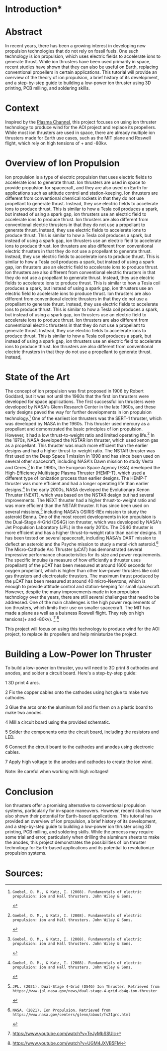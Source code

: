 # Introduction*
# Abstract
In recent years, there has been a growing interest in developing new propulsion technologies that do not rely on fossil fuels. One such technology is ion propulsion, which uses electric fields to accelerate ions to generate thrust. While ion thrusters have been used primarily in space, recent studies have shown that they can also be useful on Earth, replacing conventional propellers in certain applications. This tutorial will provide an overview of the theory of ion propulsion, a brief history of its development, and a step-by-step guide to building a low-power ion thruster using 3D printing, PCB milling, and soldering skills.

# Context
Inspired by the [Plasma Channel](https://www.youtube.com/watch?v=nrEBoPYS4ns), this project focuses on using ion thruster technology to produce wind for the AOI project and replace its propellers. While most ion thrusters are used in space, there are already multiple ion thrusters made for Earth use cases, such as the MIT plane and Roswell flight, which rely on high tensions of + and -80kv.

# Overview of Ion Propulsion
Ion propulsion is a type of electric propulsion that uses electric fields to accelerate ions to generate thrust. Ion thrusters are used in space to provide propulsion for spacecraft, and they are also used on Earth for applications such as attitude control and station-keeping. Ion thrusters are different from conventional chemical rockets in that they do not use propellant to generate thrust. Instead, they use electric fields to accelerate ions to produce thrust. This is similar to how a Tesla coil produces a spark, but instead of using a spark gap, ion thrusters use an electric field to accelerate ions to produce thrust. Ion thrusters are also different from conventional electric thrusters in that they do not use a propellant to generate thrust. Instead, they use electric fields to accelerate ions to produce thrust. This is similar to how a Tesla coil produces a spark, but instead of using a spark gap, ion thrusters use an electric field to accelerate ions to produce thrust. Ion thrusters are also different from conventional electric thrusters in that they do not use a propellant to generate thrust. Instead, they use electric fields to accelerate ions to produce thrust. This is similar to how a Tesla coil produces a spark, but instead of using a spark gap, ion thrusters use an electric field to accelerate ions to produce thrust. Ion thrusters are also different from conventional electric thrusters in that they do not use a propellant to generate thrust. Instead, they use electric fields to accelerate ions to produce thrust. This is similar to how a Tesla coil produces a spark, but instead of using a spark gap, ion thrusters use an electric field to accelerate ions to produce thrust. Ion thrusters are also different from conventional electric thrusters in that they do not use a propellant to generate thrust. Instead, they use electric fields to accelerate ions to produce thrust. This is similar to how a Tesla coil produces a spark, but instead of using a spark gap, ion thrusters use an electric field to accelerate ions to produce thrust. Ion thrusters are also different from conventional electric thrusters in that they do not use a propellant to generate thrust. Instead, they use electric fields to accelerate ions to produce thrust. This is similar to how a Tesla coil produces a spark, but instead of using a spark gap, ion thrusters use an electric field to accelerate ions to produce thrust. Ion thrusters are also different from conventional electric thrusters in that they do not use a propellant to generate thrust. Instead,


# State of the Art

The concept of ion propulsion was first proposed in 1906 by Robert Goddard, but it was not until the 1960s that the first ion thrusters were developed for space applications. The first successful ion thrusters were developed by NASA's Glenn Research Center in the late 1960s, and these early designs paved the way for further developments in ion propulsion technology.[^3]
One of the earliest ion thrusters was the SERT-1 thruster, which was developed by NASA in the 1960s. This thruster used mercury as a propellant and demonstrated the basic principles of ion propulsion. However, it had a low thrust-to-weight ratio and limited operating life.[^3]
In the 1970s, NASA developed the NSTAR ion thruster, which used xenon gas as a propellant. This thruster was much more efficient than the earlier designs and had a higher thrust-to-weight ratio. The NSTAR thruster was first used on the Deep Space 1 mission in 1998 and has since been used on several other spacecraft, including NASA's Dawn mission to study Vesta and Ceres.[^3]
In the 1990s, the European Space Agency (ESA) developed the High-Efficiency Multistage Plasma Thruster (HEMP-T), which used a different type of ionization process than earlier designs. The HEMP-T thruster was more efficient and had a longer operating life than earlier designs.[^3]
In the early 2000s, NASA developed the Evolutionary Xenon Thruster (NEXT), which was based on the NSTAR design but had several improvements. The NEXT thruster had a higher thrust-to-weight ratio and was more efficient than the NSTAR thruster. It has since been used on several missions,[^4] including NASA's OSIRIS-REx mission to study the asteroid Bennu.
One of the most recent developments in ion propulsion is the Dual-Stage 4-Grid (DS4G) ion thruster, which was developed by NASA's Jet Propulsion Laboratory (JPL) in the early 2010s. The DS4G thruster is more efficient and has a higher thrust-to-weight ratio than earlier designs. It has been tested on several spacecraft, including NASA's DART mission to deflect an asteroid and the Psyche mission to study a metal-rich asteroid.[^5]
The Micro-Cathode Arc Thruster (µCAT) has demonstrated several impressive performance characteristics for its size and power requirements.
The specific impulse (a measure of how efficiently a thruster uses propellant) of the µCAT has been measured at around 1600 seconds for oxygen propellant, which is higher than other low-power thrusters like cold gas thrusters and electrostatic thrusters.
The maximum thrust produced by the µCAT has been measured at around 40 micro-Newtons, which is enough to provide attitude control and station-keeping for small spacecraft.
However, despite the many improvements made in ion propulsion technology over the years, there are still several challenges that need to be addressed. One of the main challenges is the high power requirements of ion thrusters, which limits their use on smaller spacecraft. 
The MIT has made a plane as well as a buisness Roswell flight. They rely on high tensions(+ and -80kv). [^1] [^2]

This project will focus on using this technology to produce wind for the AOI project, to replace its propellers and help miniaturize the project. 


# Building a Low-Power Ion Thruster

To build a low-power ion thruster, you will need to 3D print 8 cathodes and anodes, and solder a circuit board. Here's a step-by-step guide:

1    3D print 4 arcs.

2    Fix the copper cables onto the cathodes using hot glue to make two cathodes.

3    Glue the arcs onto the aluminum foil and fix them on a plastic board to make two anodes.

4    Mill a circuit board using the provided schematic.

5    Solder the components onto the circuit board, including the resistors and LED.

6    Connect the circuit board to the cathodes and anodes using electronic cables.

7    Apply high voltage to the anodes and cathodes to create the ion wind.

Note: Be careful when working with high voltages!

# Conclusion

Ion thrusters offer a promising alternative to conventional propulsion systems, particularly for in-space maneuvers. However, recent studies have also shown their potential for Earth-based applications. This tutorial has provided an overview of ion propulsion, a brief history of its development, and a step-by-step guide to building a low-power ion thruster using 3D printing, PCB milling, and soldering skills. While the process may require some trial and error, particularly when drilling the aluminum sheets to make the anodes, this project demonstrates the possibilities of ion thruster technology for Earth-based applications and its potential to revolutionize propulsion systems.


# Sources:
[^1]: https://www.youtube.com/watch?v=TeJyMbSSUIc

[^2]: https://www.youtube.com/watch?v=UGM4JXVB5FM

[^3]:    Goebel, D. M., & Katz, I. (2008). Fundamentals of electric propulsion: ion and Hall thrusters. John Wiley & Sons.

[^4]:    JPL. (2021). Dual-Stage 4-Grid (DS4G) Ion Thruster. Retrieved from https://www.jpl.nasa.gov/news/dual-stage-4-grid-ds4g-ion-thruster

[^5]:    NASA. (2021). Ion Propulsion. Retrieved from https://www.nasa.gov/centers/glenn/about/fs21grc.html
